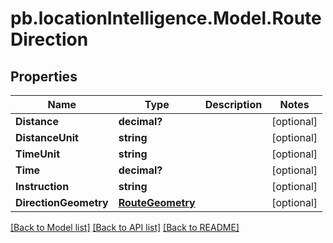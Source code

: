# pb.locationIntelligence.Model.RouteDirection
## Properties

Name | Type | Description | Notes
------------ | ------------- | ------------- | -------------
**Distance** | **decimal?** |  | [optional] 
**DistanceUnit** | **string** |  | [optional] 
**TimeUnit** | **string** |  | [optional] 
**Time** | **decimal?** |  | [optional] 
**Instruction** | **string** |  | [optional] 
**DirectionGeometry** | [**RouteGeometry**](RouteGeometry.md) |  | [optional] 

[[Back to Model list]](../README.md#documentation-for-models) [[Back to API list]](../README.md#documentation-for-api-endpoints) [[Back to README]](../README.md)

